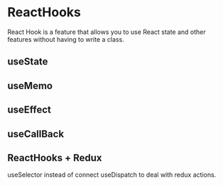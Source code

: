 # ReactHooks
React Hook is a feature that allows you to use React state and other features without having to write a class.

## useState
## useMemo
## useEffect
## useCallBack

## ReactHooks + Redux
useSelector instead of connect
useDispatch to deal with redux actions.

